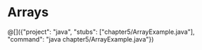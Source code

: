 # Arrays

@[]({"project": "java", "stubs": ["chapter5/ArrayExample.java"], "command": "java chapter5/ArrayExample.java"})
